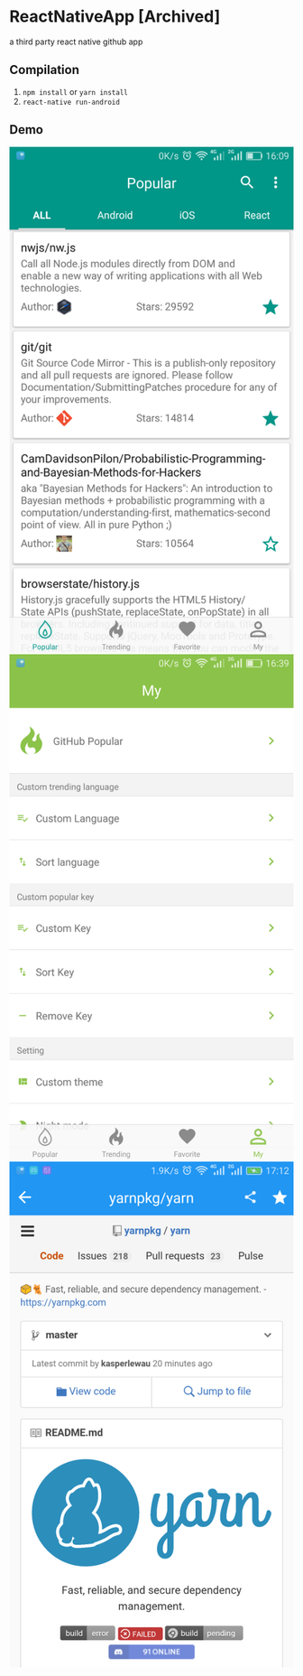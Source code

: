# ReactNativeApp [Archived]

a third party react native github app

## Compilation

1. `npm install` or `yarn install`
2. `react-native run-android`

## Demo

![](https://raw.githubusercontent.com/Quakiq/tinyimages/main/img202208112030931.png)
![](https://raw.githubusercontent.com/Quakiq/tinyimages/main/img202208112031780.png)
![](https://raw.githubusercontent.com/Quakiq/tinyimages/main/img202208112030963.png)


